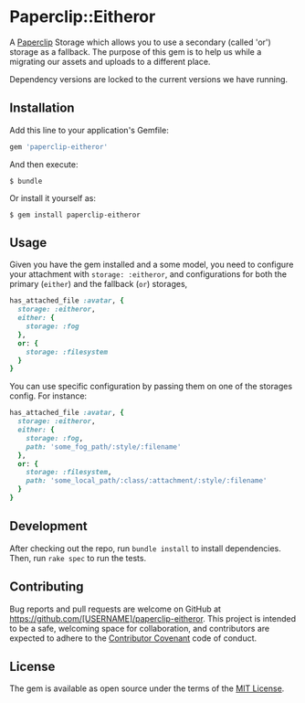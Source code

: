 # Paperclip::Eitheror

A [Paperclip](https://github.com/thoughtbot/paperclip/) Storage which allows you to use a secondary (called 'or') storage as a fallback.
The purpose of this gem is to help us while a migrating our assets and uploads to a different place.

Dependency versions are locked to the current versions we have running.

## Installation

Add this line to your application's Gemfile:

```ruby
gem 'paperclip-eitheror'
```

And then execute:

    $ bundle

Or install it yourself as:

    $ gem install paperclip-eitheror

## Usage

Given you have the gem installed and a some model, you need to configure your attachment with `storage: :eitheror`, and configurations for both the primary (`either`) and the fallback (`or`) storages,

```ruby
has_attached_file :avatar, {
  storage: :eitheror,
  either: {
    storage: :fog
  },
  or: {
    storage: :filesystem
  }
}
```

You can use specific configuration by passing them on one of the storages config. For instance:

```ruby
has_attached_file :avatar, {
  storage: :eitheror,
  either: {
    storage: :fog,
    path: 'some_fog_path/:style/:filename'
  },
  or: {
    storage: :filesystem,
    path: 'some_local_path/:class/:attachment/:style/:filename'
  }
}
```

## Development

After checking out the repo, run `bundle install` to install dependencies. Then, run `rake spec` to run the tests.

## Contributing

Bug reports and pull requests are welcome on GitHub at https://github.com/[USERNAME]/paperclip-eitheror. This project is intended to be a safe, welcoming space for collaboration, and contributors are expected to adhere to the [Contributor Covenant](http://contributor-covenant.org) code of conduct.


## License

The gem is available as open source under the terms of the [MIT License](http://opensource.org/licenses/MIT).

